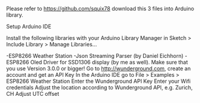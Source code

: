 Please refer to https://github.com/squix78
download <esp8266-oled-ssd1306><esp8266-weather-station><json-streaming-parser> this 3 files into Arduino library.

Setup Arduino IDE

Install the following libraries with your Arduino Library Manager in Sketch > Include Library > Manage Libraries...

-ESP8266 Weather Station
-Json Streaming Parser (by Daniel Eichhorn)
-ESP8266 Oled Driver for SSD1306 display (by me as well). Make sure that you use Version 3.0.0 or bigger!
Go to http://wunderground.com, create an account and get an API Key
In the Arduino IDE go to File > Examples > ESP8266 Weather Station
Enter the Wunderground API Key
Enter your Wifi credentials
Adjust the location according to Wunderground API, e.g. Zurich, CH
Adjust UTC offset
